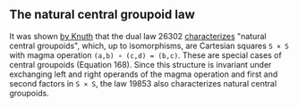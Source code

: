 ## The natural central groupoid law

It was shown [by Knuth](https://teorth.github.io/equational_theories/blueprint/sect0001.html#knuth) that the dual law 26302 [characterizes](https://teorth.github.io/equational_theories/blueprint/implications-chapter.html#natural-central-groupoid) "natural central groupoids", which, up to isomorphisms, are Cartesian squares `S × S` with magma operation `(a,b) ∘ (c,d) = (b,c)`. These are special cases of central groupoids (Equation 168).  Since this structure is invariant under exchanging left and right operands of the magma operation and first and second factors in `S × S`, the law 19853 also characterizes natural central groupoids.
